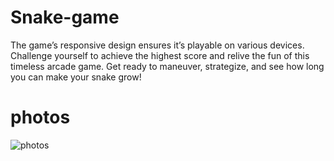 # Snake-game
 The game’s responsive design ensures it’s playable on various devices. Challenge yourself to achieve the highest score and relive the fun of this timeless arcade game. Get ready to maneuver, strategize, and see how long you can make your snake grow!
# photos 
![photos](./photo.jpg)
